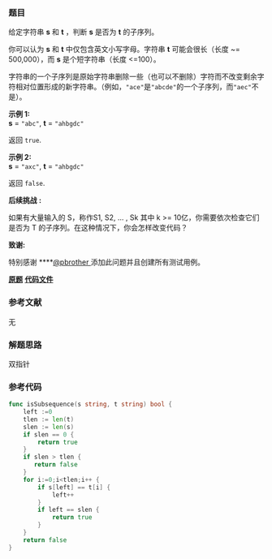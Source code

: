 ### 题目
给定字符串 **s** 和 **t** ，判断 **s** 是否为 **t** 的子序列。

你可以认为 **s** 和 **t** 中仅包含英文小写字母。字符串 **t** 可能会很长（长度 ~= 500,000），而 **s**
是个短字符串（长度 <=100）。

字符串的一个子序列是原始字符串删除一些（也可以不删除）字符而不改变剩余字符相对位置形成的新字符串。（例如，`"ace"`是`"abcde"`的一个子序列，而`"aec"`不是）。

**示例  1:**  
**s** = `"abc"`, **t** = `"ahbgdc"`

返回 `true`.

**示例  2:**  
**s** = `"axc"`, **t** = `"ahbgdc"`

返回 `false`.

**后续挑战** **:**

如果有大量输入的 S，称作S1, S2, ... , Sk 其中 k >= 10亿，你需要依次检查它们是否为 T 的子序列。在这种情况下，你会怎样改变代码？

**致谢:**

特别感谢 ****[@pbrother ](https://leetcode.com/pbrother/)添加此问题并且创建所有测试用例。

 **[原题](https://leetcode-cn.com/problems/is-subsequence/)**    **[代码文件](https://github.com/LZH139/leetcode_Go/blob/master/src/BinarySearch/simple/IsSubsequence/IsSubsequence.go)**


### 参考文献
无

### 解题思路

双指针


### 参考代码

```go
func isSubsequence(s string, t string) bool {
    left :=0
    tlen := len(t)
    slen := len(s)
    if slen == 0 {
        return true
    }
    if slen > tlen {
       return false
    }
    for i:=0;i<tlen;i++ {
        if s[left] == t[i] {
            left++
        }
        if left == slen {
            return true
        }
    }
    return false
}

```




